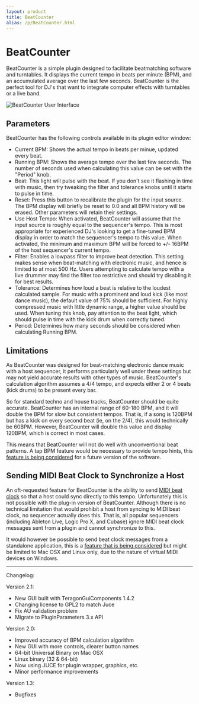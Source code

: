 ```yaml
---
layout: product
title: BeatCounter
alias: /p/BeatCounter.html
---
```


BeatCounter
===========

BeatCounter is a simple plugin designed to facilitate beatmatching software
and turntables. It displays the current tempo in beats per minute (BPM), and
an accumulated average over the last few seconds.  BeatCounter is the perfect
tool for DJ's that want to integrate computer effects with turntables or a
live band.

![BeatCounter User Interface](http://static.teragonaudio.com/website/ta_beatcounter.jpg)


Parameters
----------

BeatCounter has the following controls available in its plugin editor window:

* Current BPM: Shows the actual tempo in beats per minue, updated every beat.
* Running BPM: Shows the average tempo over the last few seconds. The number
  of seconds used when calculating this value can be set with the "Period"
  knob.
* Beat: This light will pulse with the beat. If you don't see it flashing in
  time with music, then try tweaking the filter and tolerance knobs until it
  starts to pulse in time.
* Reset: Press this button to recalibrate the plugin for the input source. The
  BPM display will briefly be reset to 0.0 and all BPM history will be erased.
  Other parameters will retain their settings.
* Use Host Tempo: When activated, BeatCounter will assume that the input
  source is roughly equal to the sequencer's tempo. This is most appropriate
  for experienced DJ's looking to get a fine-tuned BPM display in order to
    match the sequencer's tempo to this value. When activated, the minimum and
    maximum BPM will be forced to +/- 16BPM of the host sequencer's current
    tempo.
* Filter: Enables a lowpass filter to improve beat detection. This setting
  makes sense when beat-matching with electronic music, and hence is limited
  to at most 500 Hz. Users attempting to calculate tempo with a live drummer
  may find the filter too restrictive and should try disabling it for best
  results.
* Tolerance: Determines how loud a beat is relative to the loudest calculated
  sample. For music with a prominent and loud kick (like most dance music),
  the default value of 75% should be sufficient. For highly compressed music
  with little dynamic range, a higher value should be used. When tuning this
  knob, pay attention to the beat light, which should pulse in time with the
  kick drum when correctly tuned.
* Period: Determines how many seconds should be considered when calculating
  Running BPM.


Limitations
-----------

As BeatCounter was designed for beat-matching electronic dance music with a
host sequencer, it performs particularly well under these settings but may not
yield accurate results with other types of music. BeatCounter's calculation
algorithm assumes a 4/4 tempo, and expects either 2 or 4 beats (kick drums) to
be present every bar.

So for standard techno and house tracks, BeatCounter should be quite accurate.
BeatCounter has an internal range of 60-180 BPM, and it will double the BPM
for slow but consistent tempos. That is, if a song is 120BPM but has a kick on
every second beat (ie, on the 2/4), this would technically be 60BPM. However,
BeatCounter will double this value and display 120BPM, which is correct in
most cases.

This means that BeatCounter will not do well with unconventional beat
patterns. A tap BPM feature would be necessary to provide tempo hints, this
[feature is being considered][1] for a future version of the software.


Sending MIDI Beat Clock to Synchronize a Host
---------------------------------------------

An oft-requested feature for BeatCounter is the ability to send [MIDI beat
clock][2] so that a host could sync directly to this tempo. Unfortunately this
is not possible with the plug-in version of BeatCounter. Although there is no
technical limitation that would prohibit a host from syncing to MIDI beat
clock, no sequencer actually does this. That is, all popular sequencers
(including Ableton Live, Logic Pro X, and Cubase) ignore MIDI beat clock
messages sent from a plugin and cannot synchronize to this.

It would however be possible to send beat clock messages from a standalone
application, this is a [feature that is being considered][3] but might be
limited to Mac OSX and Linux only, due to the nature of virtual MIDI devices
on Windows.






- - -

Changelog:

Version 2.1:
- New GUI built with TeragonGuiComponents 1.4.2
- Changing license to GPL2 to match Juce
- Fix AU validation problem
- Migrate to PluginParameters 3.x API

Version 2.0:
- Improved accuracy of BPM calculation algorithm
- New GUI with more controls, clearer button names
- 64-bit Universal Binary on Mac OSX
- Linux binary (32 & 64-bit)
- Now using JUCE for plugin wrapper, graphics, etc.
- Minor performance improvements

Version 1.3:
- Bugfixes


[1]: https://github.com/teragonaudio/BeatCounter/issues/16
[2]: https://en.wikipedia.org/wiki/MIDI_beat_clock
[3]: https://github.com/teragonaudio/BeatCounter/issues/6
